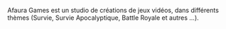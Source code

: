 Afaura Games est un studio de créations de jeux vidéos, dans différents thèmes (Survie, Survie Apocalyptique, Battle Royale et autres ...).
